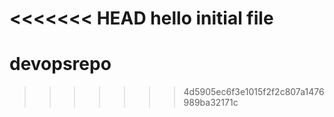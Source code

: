 <<<<<<< HEAD
hello initial file
=======
# devopsrepo
>>>>>>> 4d5905ec6f3e1015f2f2c807a1476989ba32171c
